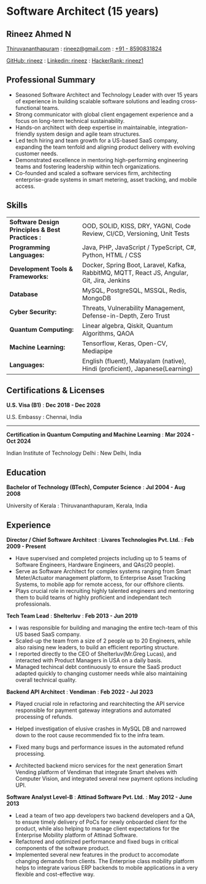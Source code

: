 
# Software Architect (15 years)
## Rineez Ahmed N

  <span class="iconify" data-icon="ic:outline-location-on"></span> [Thiruvananthapuram](https://maps.app.goo.gl/9faN5ZzrUwKMMC7S8)
  : <span class="iconify" data-icon="tabler:mail"></span> [rineez@gmail.com](mailto:rineez@gmail.com)
  : <span class="iconify" data-icon="tabler:phone"></span> [+91 - 8590831824](https://wa.me/918590831824)

  <span class="iconify" data-icon="tabler:brand-github"></span> [GitHub: rineez](https://github.com/rineez)
  : <span class="iconify" data-icon="tabler:brand-linkedin"></span> [Linkedin: rineez](https://linkedin.com/in/rineez/)
  : <span class="iconify" data-icon="tabler:brand-hackerrank"></span> [HackerRank: rineez1](https://www.hackerrank.com/profile/rineez1)


## Professional Summary
- Seasoned Software Architect and Technology Leader with over 15 years of experience in building scalable software solutions and leading cross-functional teams.
- Strong communicator with global client engagement experience and a focus on long-term technical sustainability.
- Hands-on architect with deep expertise in maintainable, integration-friendly system design and agile team structures.
- Led tech hiring and team growth for a US-based SaaS company, expanding the team tenfold and aligning product delivery with evolving customer needs.
- Demonstrated excellence in mentoring high-performing engineering teams and fostering leadership within tech organizations.
- Co-founded and scaled a software services firm, architecting enterprise-grade systems in smart metering, asset tracking, and mobile access.

## Skills
| | |
|-|-|
| **Software Design Principles & Best Practices :** | OOD, SOLID, KISS, DRY, YAGNI, Code Review, CI/CD, Versioning, Unit Tests |
| **Programming Languages:** | <span class="iconify" data-icon="logos:java" data-inline="false"></span> Java, <span class="iconify" data-icon="logos:php" data-inline="false"></span>PHP, <span class="iconify" data-icon="vscode-icons:file-type-js-official"></span> JavaScript / <span class="iconify" data-icon="vscode-icons:file-type-typescript-official"></span> TypeScript, <span class="iconify" data-icon="logos:c-sharp"></span> C#, <span class="iconify" data-icon="logos:python"></span> Python, <span class="iconify" data-icon="vscode-icons:file-type-html"></span> HTML / <span class="iconify" data-icon="vscode-icons:file-type-css"></span> CSS |
| **Development Tools & Frameworks:** | Docker, Spring Boot, Laravel, Kafka, RabbitMQ, MQTT, React JS, Angular, Git, Jira, Jenkins |
| **Database** | MySQL, PostgreSQL, MSSQL, Redis, MongoDB |
| **Cyber Security:** | Threats, Vulnerability Management, Defense-in-Depth, Zero Trust |
| **Quantum Computing:** | Linear algebra, Qiskit, Quantum Algorithms, QAOA |
| **Machine Learning:** | Tensorflow, Keras, Open-CV, Mediapipe |
| **Languages:** | English (fluent), Malayalam (native), Hindi (proficient), Japanese(Learning)|

## Certifications & Licenses
**U.S. Visa (B1)**
  : **Dec 2018 - Dec 2028**

U.S. Embassy
  : Chennai, India

---

**Certification in Quantum Computing and Machine Learning**
  : **Mar 2024 - Oct 2024**

Indian Institute of Technology Delhi
  : New Delhi, India


## Education
**Bachelor of Technology (BTech), Computer Science**
  : **Jul 2004 - Aug 2008**

University of Kerala
  : Thiruvananthapuram, Kerala, India


## Experience

**Director / Chief Software Architect**
  : **Livares Technologies Pvt. Ltd.**
  : **Feb 2009 - Present**

- Have supervised and completed projects including up to 5 teams of Software Engineers, Hardware Engineers, and QAs(20 people).
- Serve as Software Architect for complex systems ranging from Smart Meter/Actuator management platform, to Enterprise Asset Tracking Systems, to mobile app for remote access, for our offshore clients.
- Plays crucial role in recruiting highly talented engineers and mentoring them to build teams of highly proficient and independant tech professionals.

**Tech Team Lead**
  : **Shelterluv**
  : **Feb 2013 - Jun 2019**
- I was responsible for building and managing the entire tech-team of this US based SaaS company.
- Scaled-up the team from a size of 2 people up to 20 Engineers, while also raising new leaders, to build an efficient reporting structure.
- I reported directly to the CEO of Shelterluv(Mr.Greg Lucas), and interacted with Product Managers in USA on a daily basis.
- Managed techincal debt continuously to ensure the SaaS product adapted quickly to changing customer needs while also maintaining overall technical quality.

**Backend API Architect**
  : **Vendiman**
  : **Feb 2022 - Jul 2023**

- Played crucial role in refactoring and rearchitecting the API service responsible for payment gateway integrations and automated processing of refunds.

- Helped investigation of elusive crashes in MySQL DB and narrowed down to the root cause recommended fix to the infra team.

- Fixed many bugs and performance issues in the automated refund processing.

- Architected backend micro services for the next generation Smart Vending platform of Vendiman that integrate Smart shelves with Computer Vision, and integrated several new payment options including UPI.

**Software Analyst Level-B**
  : **Attinad Software Pvt. Ltd.**
  : **May 2012 - June 2013**

- Lead a team of two app developers two backend developers and a QA, to ensure timely delivery of PoCs for newly onboarded client for the product, while also helping to manage client expectations for the Enterprise Mobility platform of Attinad Software.
- Refactored and optimized performance and fixed bugs in critical components of the software product.
- Implemented several new features in the product to accomodate changing demands from clients. The Enterprise class mobility platform helps to integrate various ERP backends to mobile applications in a very flexible and cost-effective way.


